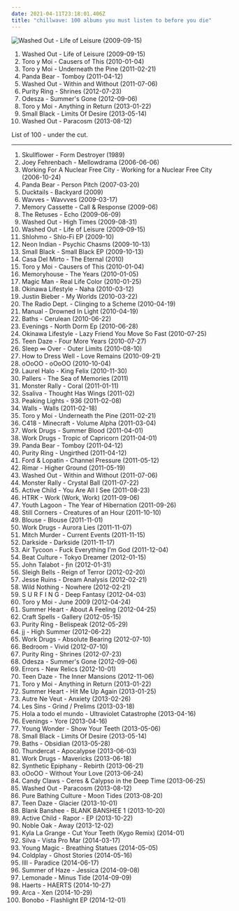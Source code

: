 ```yaml
---
date: 2021-04-11T23:18:01.406Z
title: "chillwave: 100 albums you must listen to before you die"
---
```

![Washed Out - Life of Leisure (2009-09-15)](http://coverartarchive.org/release/20fc2ec8-d864-3001-8cc2-e9ed4fac11fa/12748515762-500.jpg "Washed Out - Life of Leisure (2009-09-15)")
<ol class="albums">
<li data-cover="http://coverartarchive.org/release/20fc2ec8-d864-3001-8cc2-e9ed4fac11fa/12748515762-500.jpg" data-tags="chillwave" role="button">Washed Out - Life of Leisure (2009-09-15)</li>
<li data-cover="http://coverartarchive.org/release/a475ed3c-a989-49de-92ec-4e7c1f2fed68/7868018573-500.jpg" data-tags="chillwave" role="button">Toro y Moi - Causers of This (2010-01-04)</li>
<li data-cover="http://coverartarchive.org/release/03b381ba-f859-3da0-873c-e359c56f25dd/12929911749-500.jpg" data-tags="indie pop, psychedelic" role="button">Toro y Moi - Underneath the Pine (2011-02-21)</li>
<li data-cover="http://coverartarchive.org/release/8d5b56e7-7412-4724-9407-039e64ecd014/13800964524-500.jpg" data-tags="indie, experimental, experimental rock, paw tracks" role="button">Panda Bear - Tomboy (2011-04-12)</li>
<li data-cover="http://coverartarchive.org/release/9e944b69-8e75-47f7-8d85-1a2584bf3f7c/25694000082-500.jpg" data-tags="chillwave" role="button">Washed Out - Within and Without (2011-07-06)</li>
<li data-cover="http://coverartarchive.org/release/3148628c-f648-45c0-95ea-b03dc0716e99/1568868601-500.jpg" data-tags="synthpop" role="button">Purity Ring - Shrines (2012-07-23)</li>
<li data-cover="http://coverartarchive.org/release/8e099cef-e88d-4468-8d66-253d405d6edc/2340969553-500.jpg" data-tags="chillout" role="button">Odesza - Summer's Gone (2012-09-06)</li>
<li data-cover="http://coverartarchive.org/release/3206bb7e-f4fc-486e-af0c-1ea106a47fc9/2934325843-500.jpg" data-tags="electronic, chillwave" role="button">Toro y Moi - Anything in Return (2013-01-22)</li>
<li data-cover="http://coverartarchive.org/release/55b6c7e0-a2f3-45d9-b4a1-e86f7292d17b/14492410043-500.jpg" data-tags="electronic, indie, indie pop, lo-fi, chillwave, jagjaguwar" role="button">Small Black - Limits Of Desire (2013-05-14)</li>
<li data-cover="https://img.discogs.com/WAqPrBPYPCgvkJyhJCOO_47EPR4=/fit-in/500x500/filters:strip_icc():format(jpeg):mode_rgb():quality(90)/discogs-images/R-4806146-1376515091-8229.jpeg.jpg" data-tags="chillwave" role="button">Washed Out - Paracosm (2013-08-12)</li>
</ol>
List of 100 - under the cut.
<!-- more -->

_________________

<ol class="albums">
<li data-cover="http://coverartarchive.org/release/686ef2fa-7866-4b42-8f79-1f60371e1a22/3944109166-500.jpg" data-tags="noise rock" role="button">
Skullflower - Form Destroyer (1989)
</li>
<li data-cover="http://coverartarchive.org/release/be17da0c-a4fe-4c52-9d61-b5af0b6f54a2/5227824032-500.jpg" data-tags="electronic" role="button">
Joey Fehrenbach - Mellowdrama (2006-06-06)
</li>
<li data-cover="http://coverartarchive.org/release/3e9dfd9c-c9df-409e-8277-bd26f8da8f2f/26703443397-500.jpg" data-tags="indie" role="button">
Working For A Nuclear Free City - Working for a Nuclear Free City (2006-10-24)
</li>
<li data-cover="http://coverartarchive.org/release/d40165ac-a2c9-4ab7-9844-b643106a5a9b/13817952025-500.jpg" data-tags="experimental, indie" role="button">
Panda Bear - Person Pitch (2007-03-20)
</li>
<li data-cover="http://coverartarchive.org/release/c8ff56d1-ecd9-4316-8b7e-6107bb4357f8/13295992148-500.jpg" data-tags="lo-fi, chillwave" role="button">
Ducktails - Backyard (2009)
</li>
<li data-cover="http://coverartarchive.org/release/7b486ece-791b-4c15-9ec4-e4153da769d6/4827627615-500.jpg" data-tags="lo-fi" role="button">
Wavves - Wavvves (2009-03-17)
</li>
<li data-cover="http://coverartarchive.org/release/fff84f79-dfc4-37e5-a7c3-269c8316a55b/1251144355-500.jpg" data-tags="dreampop, chillwave" role="button">
Memory Cassette - Call & Response (2009-06)
</li>
<li data-cover="http://coverartarchive.org/release/5658f44a-8137-4a3d-ad42-d00c72ee2a4a/1260542259-500.jpg" data-tags="indie" role="button">
The Retuses - Echo (2009-06-09)
</li>
<li data-cover="http://coverartarchive.org/release/4660ee18-b7e2-43e8-9712-f8eb1e23656c/4157979888-500.jpg" data-tags="electronic, electropop, chill" role="button">
Washed Out - High Times (2009-08-31)
</li>
<li data-cover="http://coverartarchive.org/release/20fc2ec8-d864-3001-8cc2-e9ed4fac11fa/12748515762-500.jpg" data-tags="chillwave" role="button">
Washed Out - Life of Leisure (2009-09-15)
</li>
<li data-cover="http://coverartarchive.org/release/4ea83848-98c4-46e9-ada2-219c5044eaa0/24588619185-500.jpg" data-tags="instrumental, experimental, idm, glitch, broken beat, glitch-hop, chillwave, chilwave" role="button">
Shlohmo - Shlo-Fi EP (2009-10)
</li>
<li data-cover="http://coverartarchive.org/release/84878622-883d-4ca0-ab2f-3f8002d2f214/12086273623-500.jpg" data-tags="electronic" role="button">
Neon Indian - Psychic Chasms (2009-10-13)
</li>
<li data-cover="http://coverartarchive.org/release/c0872afa-87f9-4272-a5c2-2f839b6b0793/6289001231-500.jpg" data-tags="lo-fi" role="button">
Small Black - Small Black EP (2009-10-13)
</li>
<li data-cover="https://img.discogs.com/1QGoqp0PqWNv-Crae6LfAR-gdtw=/fit-in/500x500/filters:strip_icc():format(jpeg):mode_rgb():quality(90)/discogs-images/R-3523536-1333818343.jpeg.jpg" data-tags="chillwave" role="button">
Casa Del Mirto - The Eternal (2010)
</li>
<li data-cover="http://coverartarchive.org/release/a475ed3c-a989-49de-92ec-4e7c1f2fed68/7868018573-500.jpg" data-tags="chillwave" role="button">
Toro y Moi - Causers of This (2010-01-04)
</li>
<li data-cover="http://coverartarchive.org/release/909547b7-b7a0-4904-b7ce-1a051a9a4f6f/1236363023-500.jpg" data-tags="dream pop" role="button">
Memoryhouse - The Years (2010-01-05)
</li>
<li data-cover="https://img.discogs.com/6Y-qa1-Z3ly6msx3HF-Tch43CH4=/fit-in/580x580/filters:strip_icc():format(jpeg):mode_rgb():quality(90)/discogs-images/R-2334474-1277708619.jpeg.jpg" data-tags="indie, boston, 10s" role="button">
Magic Man - Real Life Color (2010-01-25)
</li>
<li data-cover="http://coverartarchive.org/release/01f2cdd6-9786-42a1-8021-f1a08d19de89/1559556271-500.jpg" data-tags="electronic, chillwave, balearic, free albums, free streamable albums, tbilisi" role="button">
Okinawa Lifestyle - Naha (2010-03-12)
</li>
<li data-cover="http://coverartarchive.org/release/6bfba6d5-71fc-454b-b3a0-63632a1459fa/20855090957-500.jpg" data-tags="totec radio, justin bieber, goregrind, justin bieber my worlds" role="button">
Justin Bieber - My Worlds (2010-03-22)
</li>
<li data-cover="http://coverartarchive.org/release/cc6f7a05-e1c4-4039-9eb3-8c8ccd37e6b1/13919864002-500.jpg" data-tags="indie pop, shoegaze" role="button">
The Radio Dept. - Clinging to a Scheme (2010-04-19)
</li>
<li data-cover="https://img.discogs.com/_bYLeESJi69eARTpEtfA04v35Q8=/fit-in/400x370/filters:strip_icc():format(jpeg):mode_rgb():quality(90)/discogs-images/R-2228964-1271565958.jpeg.jpg" data-tags="electronica, ambient, shoegaze" role="button">
Manual - Drowned In Light (2010-04-19)
</li>
<li data-cover="http://coverartarchive.org/release/5ddd6650-d435-447d-8679-98a63ddaf637/3944000674-500.jpg" data-tags="electronic, downtempo, idm" role="button">
Baths - Cerulean (2010-06-22)
</li>
<li data-cover="http://coverartarchive.org/release/20ceb8e9-7362-4c6b-a1cd-c6648eae629f/13018204281-500.jpg" data-tags="chillout, electronic, experimental, downtempo, shoegaze, surreal, chillwave, summer albums" role="button">
Evenings - North Dorm Ep (2010-06-28)
</li>
<li data-cover="http://coverartarchive.org/release/2a55d9db-b3a7-44aa-841c-0515140de018/4043847877-500.jpg" data-tags="chillwave" role="button">
Okinawa Lifestyle - Lazy Friend You Move So Fast (2010-07-25)
</li>
<li data-cover="http://coverartarchive.org/release/d977c2f2-dfe6-45a5-91bb-f180a9249587/27112054568-500.jpg" data-tags="chillwave" role="button">
Teen Daze - Four More Years (2010-07-27)
</li>
<li data-cover="http://coverartarchive.org/release/ae0c0b79-3f4d-42fc-89b8-86be9fd9c2a2/13671586532-500.jpg" data-tags="dream pop" role="button">
Sleep ∞ Over - Outer Limits (2010-08-10)
</li>
<li data-cover="http://coverartarchive.org/release/672b0552-385f-400e-9934-eaed8fe770c8/6610332297-500.jpg" data-tags="ambient" role="button">
How to Dress Well - Love Remains (2010-09-21)
</li>
<li data-cover="https://img.discogs.com/qrOQU1AqqIIxURq0nEQskWN2bdI=/fit-in/452x452/filters:strip_icc():format(jpeg):mode_rgb():quality(90)/discogs-images/R-2471178-1286031530.jpeg.jpg" data-tags="witch house" role="button">
oOoOO - oOoOO (2010-10-04)
</li>
<li data-cover="https://img.discogs.com/aUrgLxIHY9fkjIO8m4LghC4z0_I=/fit-in/600x603/filters:strip_icc():format(jpeg):mode_rgb():quality(90)/discogs-images/R-2531250-1293487636.jpeg.jpg" data-tags="experimental, abstract, chillwave, synth-pop, witch house, glo-fi, witch chill, newbreed, chill witch, 2010 faves" role="button">
Laurel Halo - King Felix (2010-11-30)
</li>
<li data-cover="http://coverartarchive.org/release/338ebb3f-7c74-45be-8fa8-63197425e5c3/19667290620-500.jpg" data-tags="chillwave, electonic, my best discoveries, my gang 11, songs that remind me of minttea" role="button">
Pallers - The Sea of Memories (2011)
</li>
<li data-cover="http://coverartarchive.org/release/2031f6ce-b96c-470f-99b0-e3845d6011e9/1361789382-500.jpg" data-tags="tropical" role="button">
Monster Rally - Coral (2011-01-11)
</li>
<li data-cover="https://img.discogs.com/AyR__veMwIxkIMKN_Qa9eNj_I0s=/fit-in/554x890/filters:strip_icc():format(jpeg):mode_rgb():quality(90)/discogs-images/R-2783283-1332606988.jpeg.jpg" data-tags="lo-fi, chillwave" role="button">
Ssaliva - Thought Has Wings (2011-02)
</li>
<li data-cover="http://coverartarchive.org/release/b1329a36-0ad1-4bb9-8024-b579c15c4d17/1266208666-500.jpg" data-tags="dub" role="button">
Peaking Lights - 936 (2011-02-08)
</li>
<li data-cover="https://img.discogs.com/8_fbUwSZvjhoM5f9NEpnBmiQKMI=/fit-in/504x504/filters:strip_icc():format(jpeg):mode_rgb():quality(90)/discogs-images/R-1538395-1262504450.jpeg.jpg" data-tags="electronic, shoegaze" role="button">
Walls - Walls (2011-02-18)
</li>
<li data-cover="http://coverartarchive.org/release/03b381ba-f859-3da0-873c-e359c56f25dd/12929911749-500.jpg" data-tags="indie pop, psychedelic" role="button">
Toro y Moi - Underneath the Pine (2011-02-21)
</li>
<li data-cover="http://coverartarchive.org/release/5e396e48-5bc1-4d28-ab34-ee77dc534fed/22120675980-500.jpg" data-tags="ambient" role="button">
C418 - Minecraft - Volume Alpha (2011-03-04)
</li>
<li data-cover="http://coverartarchive.org/release/30f5f4f6-8538-437a-9370-886a51f50bfc/1383687414-500.jpg" data-tags="electronic, indie, lo-fi, dreamy, dream pop, chillwave" role="button">
Work Drugs - Summer Blood (2011-04-01)
</li>
<li data-cover="http://coverartarchive.org/release/e7fed4ef-d2e3-4ba8-9894-785827bbb85c/1379568108-500.jpg" data-tags="indie pop, chillwave" role="button">
Work Drugs - Tropic of Capricorn (2011-04-01)
</li>
<li data-cover="http://coverartarchive.org/release/8d5b56e7-7412-4724-9407-039e64ecd014/13800964524-500.jpg" data-tags="indie, experimental, experimental rock, paw tracks" role="button">
Panda Bear - Tomboy (2011-04-12)
</li>
<li data-cover="http://coverartarchive.org/release/0dba6f29-903d-4830-a1b9-850cb3e102c9/22081460755-500.jpg" data-tags="electronic, chillwave, witch house, alternative electronic, newbreed, witchpop, post-futurepop" role="button">
Purity Ring - Ungirthed (2011-04-12)
</li>
<li data-cover="https://img.discogs.com/ut1GJKVFVD256JQ424WuONnxL7M=/fit-in/500x500/filters:strip_icc():format(jpeg):mode_rgb():quality(90)/discogs-images/R-2921998-1307434209.jpeg.jpg" data-tags="chillwave" role="button">
Ford & Lopatin - Channel Pressure (2011-05-12)
</li>
<li data-cover="https://img.discogs.com/s6VpzYJS0gsO2dIEMrsxMMpESCI=/fit-in/200x200/filters:strip_icc():format(jpeg):mode_rgb():quality(90)/discogs-images/R-3752451-1342959659-5484.jpeg.jpg" data-tags="hip-hop, electronic, experimental, usa, solo, mashup, american, mash-up, crossover, american underground, columbus, chillwave, 10s, free music, solo artist, america, sound collage, netaudio, plunderphonics, one-man-band, glo-fi, bandcamp, free albums, cut and paste, free album, solo project, webaudio, self-released, usa underground" role="button">
Rimar - Higher Ground (2011-05-19)
</li>
<li data-cover="http://coverartarchive.org/release/9e944b69-8e75-47f7-8d85-1a2584bf3f7c/25694000082-500.jpg" data-tags="chillwave" role="button">
Washed Out - Within and Without (2011-07-06)
</li>
<li data-cover="http://coverartarchive.org/release/dfddea4a-a3bb-4280-af41-013c58dee28b/5731413073-500.jpg" data-tags="electronic, easy listening, minimalism, chillwave, 10s, space age pop, plunderphonics, sampledelic, lounge pop, bandcamp, tiki music, exotica pop" role="button">
Monster Rally - Crystal Ball (2011-07-22)
</li>
<li data-cover="http://coverartarchive.org/release/560d4328-550c-40af-a2fc-f2a2b10328b4/2215573326-500.jpg" data-tags="ambient, dream pop" role="button">
Active Child - You Are All I See (2011-08-23)
</li>
<li data-cover="http://coverartarchive.org/release/178a02ba-fe9a-4be1-a747-303faac35388/8156839578-500.jpg" data-tags="electronic" role="button">
HTRK - Work (Work, Work) (2011-09-06)
</li>
<li data-cover="https://img.discogs.com/-BR4yY32Gdk7o4SF5Ha0Wvj9gp0=/fit-in/600x600/filters:strip_icc():format(jpeg):mode_rgb():quality(90)/discogs-images/R-3020807-1318528929.jpeg.jpg" data-tags="dream pop" role="button">
Youth Lagoon - The Year of Hibernation (2011-09-26)
</li>
<li data-cover="http://coverartarchive.org/release/99c0ab05-7bd4-43e4-8009-8d255d791a45/22479261395-500.jpg" data-tags="dream pop" role="button">
Still Corners - Creatures of an Hour (2011-10-10)
</li>
<li data-cover="http://coverartarchive.org/release/7c9c2ef1-0250-4d91-ac60-ab4c702180d2/6755910409-500.jpg" data-tags="dream pop" role="button">
Blouse - Blouse (2011-11-01)
</li>
<li data-cover="http://coverartarchive.org/release/a7618d1c-5970-4c42-aa99-ac27594d0c08/1383719654-500.jpg" data-tags="chillout, shoegaze, dream pop, chillwave" role="button">
Work Drugs - Aurora Lies (2011-11-07)
</li>
<li data-cover="http://coverartarchive.org/release/a2d52ccf-3e64-49f2-8b06-47003ab9c90d/9304121540-500.jpg" data-tags="80s, chillwave" role="button">
Mitch Murder - Current Events (2011-11-15)
</li>
<li data-cover="https://img.discogs.com/XNB5cRa3Yr_ztHNSSiqXUQHOwqs=/fit-in/339x339/filters:strip_icc():format(jpeg):mode_rgb():quality(90)/discogs-images/R-3818700-1345635944-6929.jpeg.jpg" data-tags="electronic, sacramento" role="button">
Darkside - Darkside (2011-11-17)
</li>
<li data-cover="http://coverartarchive.org/release/4a863742-0d33-4117-bb7c-816a67e44372/11093690951-500.jpg" data-tags="chillwave, academia music" role="button">
Air Tycoon - Fuck Everything I'm God (2011-12-04)
</li>
<li data-cover="http://coverartarchive.org/release/d9ab4abd-cbe9-436d-b451-7c10db9ecada/3197833552-500.jpg" data-tags="instrumental, synthpop, emotional, chillwave, emotive" role="button">
Beat Culture - Tokyo Dreamer (2012-01-15)
</li>
<li data-cover="http://coverartarchive.org/release/697082bd-a67e-453a-a63c-6696b06ac98d/2985165419-500.jpg" data-tags="house" role="button">
John Talabot - ƒin (2012-01-31)
</li>
<li data-cover="http://coverartarchive.org/release/afc47229-be68-49be-9306-6563a2acbad8/3180799317-500.jpg" data-tags="noise pop, indie rock" role="button">
Sleigh Bells - Reign of Terror (2012-02-20)
</li>
<li data-cover="http://coverartarchive.org/release/a390f8b2-dab7-4b5f-b414-c227d44e2c69/15142749310-500.jpg" data-tags="ambient pop, chillwave, chillgaze" role="button">
Jesse Ruins - Dream Analysis (2012-02-21)
</li>
<li data-cover="http://coverartarchive.org/release/d1f13b8f-10ac-4d10-a12a-b861307b3d78/2411269767-500.jpg" data-tags="indie, chillwave, captured tracks" role="button">
Wild Nothing - Nowhere (2012-02-21)
</li>
<li data-cover="http://coverartarchive.org/release/5aab894f-8a77-4c29-ae71-c9f90a6f84f5/13909652468-500.jpg" data-tags="smooth jazz, chillwave, fantasy, eletronic, passion, vaporwave, future funk, idk man, vaporpop" role="button">
S U R F I N G - Deep Fantasy (2012-04-03)
</li>
<li data-cover="http://coverartarchive.org/release/e56f21c5-92d7-4715-a5cf-41b5390e6f53/17214993688-500.jpg" data-tags="electronic" role="button">
Toro y Moi - June 2009 (2012-04-24)
</li>
<li data-cover="http://coverartarchive.org/release/a2f5bb88-a677-4ae4-a52d-791a5aff00a0/3381472542-500.jpg" data-tags="electronic, indie, chillwave" role="button">
Summer Heart - About A Feeling (2012-04-25)
</li>
<li data-cover="http://coverartarchive.org/release/0631744c-1fce-411a-8b47-b985a0ea094c/6529879394-500.jpg" data-tags="dream pop" role="button">
Craft Spells - Gallery (2012-05-15)
</li>
<li data-cover="https://img.discogs.com/3gfx5a05VS_rCN7C3HJMruhUKeM=/fit-in/450x450/filters:strip_icc():format(jpeg):mode_rgb():quality(90)/discogs-images/R-3648068-1338787447-2503.jpeg.jpg" data-tags="synthpop" role="button">
Purity Ring - Belispeak (2012-05-29)
</li>
<li data-cover="https://img.discogs.com/_5n3wNbAwmOAqyWWk3VVEYLyEWU=/fit-in/576x432/filters:strip_icc():format(jpeg):mode_rgb():quality(90)/discogs-images/R-770886-1374689324-8722.jpeg.jpg" data-tags="swedish, chillwave" role="button">
jj - High Summer (2012-06-22)
</li>
<li data-cover="http://coverartarchive.org/release/7818e9b8-568f-41c8-8933-57b129416e3c/1384235698-500.jpg" data-tags="electronic, lo-fi, dream pop, chillwave" role="button">
Work Drugs - Absolute Bearing (2012-07-10)
</li>
<li data-cover="http://coverartarchive.org/release/50269a34-7f29-442a-a62e-666cf0a531ae/3097339213-500.jpg" data-tags="indie, dream pop, chillwave, bedroom pop" role="button">
Bedroom - Vivid (2012-07-10)
</li>
<li data-cover="http://coverartarchive.org/release/3148628c-f648-45c0-95ea-b03dc0716e99/1568868601-500.jpg" data-tags="synthpop" role="button">
Purity Ring - Shrines (2012-07-23)
</li>
<li data-cover="http://coverartarchive.org/release/8e099cef-e88d-4468-8d66-253d405d6edc/2340969553-500.jpg" data-tags="chillout" role="button">
Odesza - Summer's Gone (2012-09-06)
</li>
<li data-cover="http://coverartarchive.org/release/d9ec740f-66f8-4699-af30-8399f77f794f/3845172666-500.jpg" data-tags="indie, scottish, glasgow, chillwave, 10s, rock action" role="button">
Errors - New Relics (2012-10-01)
</li>
<li data-cover="http://coverartarchive.org/release/a03d6b49-77c1-4d92-a164-9153ade42d5d/2415026232-500.jpg" data-tags="electronica" role="button">
Teen Daze - The Inner Mansions (2012-11-06)
</li>
<li data-cover="http://coverartarchive.org/release/3206bb7e-f4fc-486e-af0c-1ea106a47fc9/2934325843-500.jpg" data-tags="electronic, chillwave" role="button">
Toro y Moi - Anything in Return (2013-01-22)
</li>
<li data-cover="http://coverartarchive.org/release/ad74b107-adb4-4f5c-95a5-aaaa4d429f29/4549094260-500.jpg" data-tags="electronic, indie, dream pop, chillwave, glo-fi, sommarhjarta music" role="button">
Summer Heart - Hit Me Up Again (2013-01-25)
</li>
<li data-cover="http://coverartarchive.org/release/ebc6e131-2301-480c-ad3f-4e0b790dcf05/5974509150-500.jpg" data-tags="software" role="button">
Autre Ne Veut - Anxiety (2013-02-26)
</li>
<li data-cover="http://coverartarchive.org/release/61b929d6-d00d-44b2-8939-8b654ee32820/7292319734-500.jpg" data-tags="chillwave, jiaolong" role="button">
Les Sins - Grind / Prelims (2013-03-18)
</li>
<li data-cover="https://img.discogs.com/cGAnHSJ-Ywp3BrGQAfY6RTgavFA=/fit-in/500x438/filters:strip_icc():format(jpeg):mode_rgb():quality(90)/discogs-images/R-4032884-1353059908-5167.jpeg.jpg" data-tags="indie electronic, chillwave" role="button">
Hola a todo el mundo - Ultraviolet Catastrophe (2013-04-16)
</li>
<li data-cover="http://coverartarchive.org/release/e25d9d7b-6660-486f-b30a-c7fe0e4d77cd/5742536528-500.jpg" data-tags="electronic, ambient, experimental, idm, chillwave" role="button">
Evenings - Yore (2013-04-16)
</li>
<li data-cover="http://coverartarchive.org/release/984c982f-69ed-4174-a028-56a30baedb89/11897047270-500.jpg" data-tags="electronica, electropop, dubstep, glitch, chillwave" role="button">
Young Wonder - Show Your Teeth (2013-05-06)
</li>
<li data-cover="http://coverartarchive.org/release/55b6c7e0-a2f3-45d9-b4a1-e86f7292d17b/14492410043-500.jpg" data-tags="electronic, indie, indie pop, lo-fi, chillwave, jagjaguwar" role="button">
Small Black - Limits Of Desire (2013-05-14)
</li>
<li data-cover="http://coverartarchive.org/release/f5aa8083-768e-495b-b7ce-0918cc9ff5d3/5445573385-500.jpg" data-tags="electronic, glitch" role="button">
Baths - Obsidian (2013-05-28)
</li>
<li data-cover="http://coverartarchive.org/release/b7e59944-880b-471a-af13-85ce7107cfbb/4398354897-500.jpg" data-tags="electronic, brainfeeder" role="button">
Thundercat - Apocalypse (2013-06-03)
</li>
<li data-cover="https://img.discogs.com/hG4ex4oVyBiOpHS4XlNDSbkDQ18=/fit-in/500x500/filters:strip_icc():format(jpeg):mode_rgb():quality(90)/discogs-images/R-4680871-1372040994-1987.jpeg.jpg" data-tags="electronic, indie, lo-fi, dream pop, chillwave" role="button">
Work Drugs - Mavericks (2013-06-18)
</li>
<li data-cover="http://coverartarchive.org/release/407877a8-2e54-4fd5-b20b-5f776d6fc8ea/5579383158-500.jpg" data-tags="chillwave" role="button">
Synthetic Epiphany - Rebirth (2013-06-21)
</li>
<li data-cover="http://coverartarchive.org/release/eea3e6d7-eaf8-4d3c-b7e5-7b90844ec9af/4404251011-500.jpg" data-tags="witch house" role="button">
oOoOO - Without Your Love (2013-06-24)
</li>
<li data-cover="http://coverartarchive.org/release/32cdbb59-0f9b-4df5-8986-4ab0ccb294d6/4920961799-500.jpg" data-tags="dream pop, shoegaze" role="button">
Candy Claws - Ceres & Calypso in the Deep Time (2013-06-25)
</li>
<li data-cover="https://img.discogs.com/WAqPrBPYPCgvkJyhJCOO_47EPR4=/fit-in/500x500/filters:strip_icc():format(jpeg):mode_rgb():quality(90)/discogs-images/R-4806146-1376515091-8229.jpeg.jpg" data-tags="chillwave" role="button">
Washed Out - Paracosm (2013-08-12)
</li>
<li data-cover="http://coverartarchive.org/release/e4fe6f5d-bde5-485c-bb4a-5addaa880a4e/4862260304-500.jpg" data-tags="dream pop" role="button">
Pure Bathing Culture - Moon Tides (2013-08-20)
</li>
<li data-cover="http://coverartarchive.org/release/692e27b8-1ca3-4c67-9408-de01e42bc905/5317359582-500.jpg" data-tags="electronica, chillwave, lefse records" role="button">
Teen Daze - Glacier (2013-10-01)
</li>
<li data-cover="http://coverartarchive.org/release/c2f105a0-e10f-44c9-a9a3-3fbed3e04799/19122966964-500.jpg" data-tags="vaporwave, electronic, seapunk, vaportrap" role="button">
Blank Banshee - BLANK BANSHEE 1 (2013-10-20)
</li>
<li data-cover="http://coverartarchive.org/release/58941d3c-04e1-4554-a5dd-522ec0dcc02d/5266587339-500.jpg" data-tags="electronic, indie rock, chillwave" role="button">
Active Child - Rapor - EP (2013-10-22)
</li>
<li data-cover="http://coverartarchive.org/release/705f27c0-2986-4059-929d-df3a3fe11f0e/5821734492-500.jpg" data-tags="indie, chillwave" role="button">
Noble Oak - Away (2013-12-02)
</li>
<li data-cover="http://coverartarchive.org/release/514f371d-3d5c-4850-bf5e-27841abd533b/6417152158-500.jpg" data-tags="downtempo, house, deep house, chillwave, tropical house, kygo, kyla la grange" role="button">
Kyla La Grange - Cut Your Teeth (Kygo Remix) (2014-01)
</li>
<li data-cover="http://coverartarchive.org/release/82309c98-bdda-428b-b309-94fa9b060a97/6655564810-500.jpg" data-tags="indie, alternative, mpb, synthpop" role="button">
Silva - Vista Pro Mar (2014-03-17)
</li>
<li data-cover="http://coverartarchive.org/release/75fceba8-bb13-4837-ab3e-e5ac2da19f27/6821094501-500.jpg" data-tags="chillwave" role="button">
Young Magic - Breathing Statues (2014-05-05)
</li>
<li data-cover="http://coverartarchive.org/release/49dab146-5393-4686-bb79-efbb1fa43648/22395430275-500.jpg" data-tags="pop, electronic, alternative, alternative rock, coldplay" role="button">
Coldplay - Ghost Stories (2014-05-16)
</li>
<li data-cover="http://coverartarchive.org/release/36d2ab46-02b6-47dd-abaf-9d2139d74b68/9022847288-500.jpg" data-tags="ambient, dream pop, drone, chillwave, chillstep" role="button">
llll - Paradice (2014-06-17)
</li>
<li data-cover="http://coverartarchive.org/release/ee51594f-d326-4489-8d37-92ff18ec511b/8740029795-500.jpg" data-tags="chillwave, witch house, weedwave, nightdrag" role="button">
Summer of Haze - Jessica (2014-09-08)
</li>
<li data-cover="http://coverartarchive.org/release/25354d1d-8ef4-478a-a639-08d66d257c1d/8622560639-500.jpg" data-tags="chillwave" role="button">
Lemonade - Minus Tide (2014-09-09)
</li>
<li data-cover="http://coverartarchive.org/release/9ba516d5-dcaa-46bd-85e1-54a747aa36ad/9623766426-500.jpg" data-tags="indie pop, columbia records" role="button">
Haerts - HAERTS (2014-10-27)
</li>
<li data-cover="http://coverartarchive.org/release/54471c6f-f3be-4c52-9868-6a253afc0185/11060604035-500.jpg" data-tags="experimental, idm, glitch" role="button">
Arca - Xen (2014-10-29)
</li>
<li data-cover="http://coverartarchive.org/release/35e125c3-e78e-4a4f-b638-527a57ebbefb/21981341896-500.jpg" data-tags="downtempo" role="button">
Bonobo - Flashlight EP (2014-12-01)
</li>
</ol>